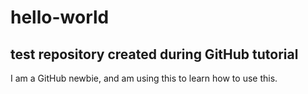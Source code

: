 # hello-world
## test repository created during GitHub tutorial

I am a GitHub  newbie, and am using this to learn how to use this.
